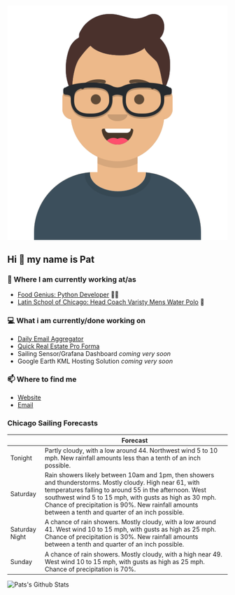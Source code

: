 [![Social banner for p-j-falconer](https://raw.githubusercontent.com/P-J-FALCONER/P-J-FALCONER/master/assets/avataaars.svg)](https://patfalconer.com/)
## Hi :wave: my name is Pat

### 💼 Where I am currently working at/as
- [Food Genius: Python Developer](https://getfoodgenius.com/) 🍔🐍
- [Latin School of Chicago: Head Coach Varisty Mens Water Polo](https://www.latinschool.org/) 🤽


### 💻 What i am currently/done working on
 - [Daily Email Aggregator](https://github.com/P-J-FALCONER/dott_daily_mail)
 - [Quick Real Estate Pro Forma](https://github.com/P-J-FALCONER/henry)
 - Sailing Sensor/Grafana Dashboard *coming very soon*
 - Google Earth KML Hosting Solution *coming very soon*

### 📫 Where to find me
 - [Website](https://patfalconer.com/)
 - [Email](mailto:patrick.j.falconer@gmail.com)


### Chicago Sailing Forecasts
|   | Forecast  |
|---|---|
| Tonight | Partly cloudy, with a low around 44. Northwest wind 5 to 10 mph. New rainfall amounts less than a tenth of an inch possible. |
| Saturday | Rain showers likely between 10am and 1pm, then showers and thunderstorms. Mostly cloudy. High near 61, with temperatures falling to around 55 in the afternoon. West southwest wind 5 to 15 mph, with gusts as high as 30 mph. Chance of precipitation is 90%. New rainfall amounts between a tenth and quarter of an inch possible. |
| Saturday Night | A chance of rain showers. Mostly cloudy, with a low around 41. West wind 10 to 15 mph, with gusts as high as 25 mph. Chance of precipitation is 30%. New rainfall amounts between a tenth and quarter of an inch possible. |
| Sunday | A chance of rain showers. Mostly cloudy, with a high near 49. West wind 10 to 15 mph, with gusts as high as 25 mph. Chance of precipitation is 70%. |

![Pats's Github Stats](https://github-readme-stats.vercel.app/api?username=p-j-falconer&show_icons=true&theme=radical)
